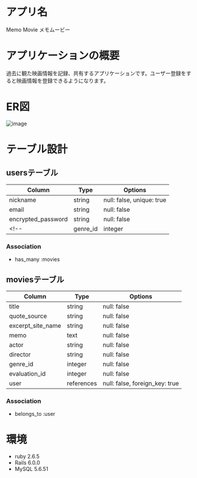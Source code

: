 # アプリ名

Memo Movie メモムービー

# アプリケーションの概要

過去に観た映画情報を記録、共有するアプリケーションです。ユーザー登録をすると映画情報を登録できるようになります。

# ER図

![image](https://user-images.githubusercontent.com/95076051/161419697-31d23553-b1f0-47ca-8193-daf4a36e6e68.png)



# テーブル設計

## usersテーブル

| Column                 | Type    | Options                   |
| -----------------------| ------- | --------------------------|
| nickname               | string  | null: false, unique: true |
| email                  | string  | null: false               |
| encrypted_password     | string  | null: false               |
<!-- | genre_id               | integer | null: false | -->

### Association
- has_many :movies

## moviesテーブル

| Column             | Type       | Options                        |
| ------------------ | -----------| ------------------------------ |
| title              | string     | null: false                    |
| quote_source       | string     | null: false                    |
| excerpt_site_name  | string     | null: false                    |
| memo               | text       | null: false                    |
| actor              | string     | null: false                    |
| director           | string     | null: false                    |
| genre_id           | integer    | null: false                    |
| evaluation_id      | integer    | null: false                    |
| user               | references | null: false, foreign_key: true |

### Association
- belongs_to :user

# 環境

* ruby 2.6.5
* Rails 6.0.0
* MySQL 5.6.51

